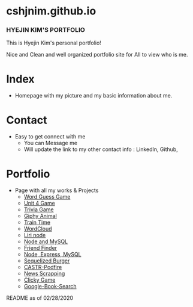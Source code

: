 # cshjnim.github.io

### HYEJIN KIM'S PORTFOLIO ###

This is Hyejin Kim's personal portfolio! 

Nice and Clean and well organized portfolio site for All to view who is me. 


# Index

- Homepage with my picture and my basic information about me.

# Contact

- Easy to get connect with me 
   * You can Message me 
   * Will update the link to my other contact info : LinkedIn, Github, 

# Portfolio

- Page with all my works & Projects
   * <a href="https://cshjnim.github.io/World_Guess_Game/">Word Guess Game</a>
   * <a href="https://cshjnim.github.io/unit-4-game/">Unit 4 Game</a>
   * <a href="https://cshjnim.github.io/triviaGame/">Trivia Game</a>
   * <a href="https://cshjnim.github.io/giphy.animal/">Giphy Animal</a>
   * <a href="https://cshjnim.github.io/Train_Time/">Train Time</a>
   * <a href="https://cshjnim.github.io/Project_Golden_Geese/">WordCloud</a>
   * <a href="https://github.com/cshjnim/liri-node-app.git">Liri node</a>
   * <a href="https://github.com/cshjnim/node-and-mysql.git">Node and MySQL</a>
   * <a href="https://friendfindercshj.herokuapp.com/">Friend Finder</a>
   * <a href="https://eatdaburger-cshj.herokuapp.com/">Node, Express, MySQL</a>
   * <a href="https://sequelizedburger-cshj.herokuapp.com/">Sequelized Burger</a>
   * <a href="https://podfire.herokuapp.com/">CASTR-Podfire</a>
   * <a href="https://news-scrapping-cshj.herokuapp.com/">News Scrapping</a>
   * <a href="https://blooming-castle-37283.herokuapp.com/">Clicky Game</a>
    * <a href="https://whispering-savannah-89866.herokuapp.com/">Google-Book-Search</a>

README as of 02/28/2020